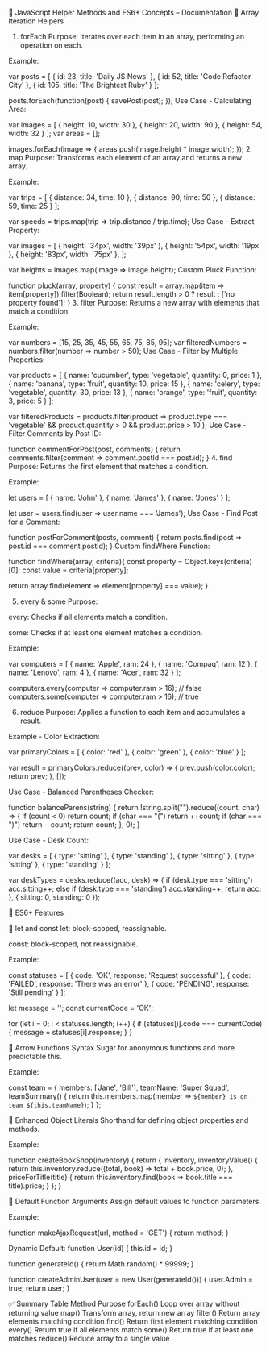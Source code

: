 🧾 JavaScript Helper Methods and ES6+ Concepts – Documentation
🔁 Array Iteration Helpers
1. forEach
Purpose: Iterates over each item in an array, performing an operation on each.

Example:


var posts = [
  { id: 23, title: 'Daily JS News' },
  { id: 52, title: 'Code Refactor City' },
  { id: 105, title: 'The Brightest Ruby' }
];

posts.forEach(function(post) {
    savePost(post);
});
Use Case - Calculating Area:


var images = [
  { height: 10, width: 30 },
  { height: 20, width: 90 },
  { height: 54, width: 32 }
];
var areas = [];

images.forEach(image => {
  areas.push(image.height * image.width);
});
2. map
Purpose: Transforms each element of an array and returns a new array.

Example:


var trips = [
  { distance: 34, time: 10 },
  { distance: 90, time: 50 },
  { distance: 59, time: 25 }
];

var speeds = trips.map(trip => trip.distance / trip.time);
Use Case - Extract Property:


var images = [
  { height: '34px', width: '39px' },
  { height: '54px', width: '19px' },
  { height: '83px', width: '75px' },
];

var heights = images.map(image => image.height);
Custom Pluck Function:


function pluck(array, property) {
    const result = array.map(item => item[property]).filter(Boolean);
    return result.length > 0 ? result : ['no property found'];
}
3. filter
Purpose: Returns a new array with elements that match a condition.

Example:


var numbers = [15, 25, 35, 45, 55, 65, 75, 85, 95];
var filteredNumbers = numbers.filter(number => number > 50);
Use Case - Filter by Multiple Properties:


var products = [
  { name: 'cucumber', type: 'vegetable', quantity: 0, price: 1 },
  { name: 'banana', type: 'fruit', quantity: 10, price: 15 },
  { name: 'celery', type: 'vegetable', quantity: 30, price: 13 },
  { name: 'orange', type: 'fruit', quantity: 3, price: 5 }
];

var filteredProducts = products.filter(product =>
  product.type === 'vegetable' && product.quantity > 0 && product.price > 10
);
Use Case - Filter Comments by Post ID:


function commentForPost(post, comments) {
  return comments.filter(comment => comment.postId === post.id);
}
4. find
Purpose: Returns the first element that matches a condition.

Example:


let users = [
  { name: 'John' },
  { name: 'James' },
  { name: 'Jones' }
];

let user = users.find(user => user.name === 'James');
Use Case - Find Post for a Comment:


function postForComment(posts, comment) {
  return posts.find(post => post.id === comment.postId);
}
Custom findWhere Function:

function findWhere(array, criteria){
  const property = Object.keys(criteria)[0];
  const value = criteria[property];

  return array.find(element => element[property] === value);
}

5. every & some
Purpose:

every: Checks if all elements match a condition.

some: Checks if at least one element matches a condition.

Example:

var computers = [
  { name: 'Apple', ram: 24 },
  { name: 'Compaq', ram: 12 },
  { name: 'Lenovo', ram: 4 },
  { name: 'Acer', ram: 32 }
];

computers.every(computer => computer.ram > 16); // false
computers.some(computer => computer.ram > 16); // true

6. reduce
Purpose: Applies a function to each item and accumulates a result.

Example - Color Extraction:

var primaryColors = [
  { color: 'red' },
  { color: 'green' },
  { color: 'blue' }
];

var result = primaryColors.reduce((prev, color) => {
  prev.push(color.color);
  return prev;
}, []);

Use Case - Balanced Parentheses Checker:

function balanceParens(string) {
  return !string.split("").reduce((count, char) => {
    if (count < 0) return count;
    if (char === "(") return ++count;
    if (char === ")") return --count;
    return count;
  }, 0);
}

Use Case - Desk Count:

var desks = [
  { type: 'sitting' },
  { type: 'standing' },
  { type: 'sitting' },
  { type: 'sitting' },
  { type: 'standing' }
];

var deskTypes = desks.reduce((acc, desk) => {
  if (desk.type === 'sitting') acc.sitting++;
  else if (desk.type === 'standing') acc.standing++;
  return acc;
}, { sitting: 0, standing: 0 });

🧠 ES6+ Features

🔹 let and const
let: block-scoped, reassignable.

const: block-scoped, not reassignable.

Example:

const statuses = [
  { code: 'OK', response: 'Request successful' },
  { code: 'FAILED', response: 'There was an error' },
  { code: 'PENDING', response: 'Still pending' }
];

let message = '';
const currentCode = 'OK';

for (let i = 0; i < statuses.length; i++) {
  if (statuses[i].code === currentCode) {
    message = statuses[i].response;
  }
}

🔹 Arrow Functions
Syntax Sugar for anonymous functions and more predictable this.

Example:

const team = {
  members: ['Jane', 'Bill'],
  teamName: 'Super Squad',
  teamSummary() {
    return this.members.map(member => `${member} is on team ${this.teamName}`);
  }
};

🔹 Enhanced Object Literals
Shorthand for defining object properties and methods.

Example:

function createBookShop(inventory) {
  return {
    inventory,
    inventoryValue() {
      return this.inventory.reduce((total, book) => total + book.price, 0);
    },
    priceForTitle(title) {
      return this.inventory.find(book => book.title === title).price;
    }
  };
}

🔹 Default Function Arguments
Assign default values to function parameters.

Example:

function makeAjaxRequest(url, method = 'GET') {
  return method;
}

Dynamic Default:
function User(id) {
  this.id = id;
}

function generateId() {
  return Math.random() * 99999;
}

function createAdminUser(user = new User(generateId())) {
  user.Admin = true;
  return user;
}

✅ Summary Table
Method	Purpose
forEach()	Loop over array without returning value
map()	Transform array, return new array
filter()	Return array elements matching condition
find()	Return first element matching condition
every()	Return true if all elements match
some()	Return true if at least one matches
reduce()	Reduce array to a single value
